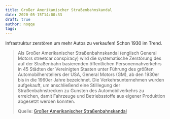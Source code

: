 ```yaml
---
title: Großer Amerikanischer Straßenbahnskandal
date: 2020-05-15T14:00:33
draft: true
author: noqqe
tags:
---
```


Infrastruktur zerstören um mehr Autos zu verkaufen! Schon 1930 im Trend.

> Als Großer Amerikanischer Straßenbahnskandal (englisch General Motors
> streetcar conspiracy) wird die systematische Zerstörung des auf der
> Straßenbahn basierenden öffentlichen Personennahverkehrs in 45 Städten der
> Vereinigten Staaten unter Führung des größten Automobilherstellers der USA,
> General Motors (GM), ab den 1930er bis in die 1960er Jahre bezeichnet. Die
> Verkehrsunternehmen wurden aufgekauft, um anschließend eine Stilllegung der
> Straßenbahnstrecken zu Gunsten des Automobilverkehrs zu erreichen, damit
> Fahrzeuge und Betriebsstoffe aus eigener Produktion abgesetzt werden konnten.
>
> Quelle: [Großer Amerikanischer Straßenbahnskandal](https://de.m.wikipedia.org/wiki/Gro%C3%9Fer_Amerikanischer_Stra%C3%9Fenbahnskandal)

